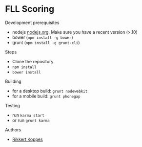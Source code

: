 FLL Scoring
=============

Development prerequisites

- nodejs [nodejs.org](http://nodejs.org). Make sure you have a recent version (>.10)
- bower (`npm install -g bower`)
- grunt (`npm install -g grunt-cli`)

Steps

- Clone the repository
- `npm install`
- `bower install`

Building

- for a desktop build: `grunt nodewebkit`
- for a mobile build: `grunt phonegap`

Testing

- run `karma start`
- or run `grunt karma`

Authors

- [Rikkert Koppes](rikkert@rikkertkoppes.com)